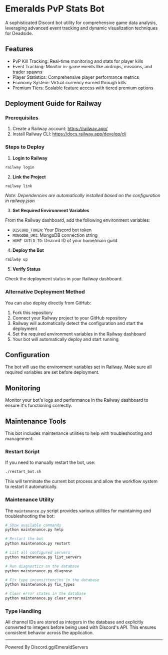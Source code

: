 # Emeralds PvP Stats Bot

A sophisticated Discord bot utility for comprehensive game data analysis, leveraging advanced event tracking and dynamic visualization techniques for Deadside.

## Features

- PvP Kill Tracking: Real-time monitoring and stats for player kills
- Event Tracking: Monitor in-game events like airdrops, missions, and trader spawns
- Player Statistics: Comprehensive player performance metrics
- Economy System: Virtual currency earned through kills
- Premium Tiers: Scalable feature access with tiered premium options

## Deployment Guide for Railway

### Prerequisites

1. Create a Railway account: https://railway.app/
2. Install Railway CLI: https://docs.railway.app/develop/cli

### Steps to Deploy

1. **Login to Railway**

```bash
railway login
```

2. **Link the Project**

```bash
railway link
```

*Note: Dependencies are automatically installed based on the configuration in railway.json*

3. **Set Required Environment Variables**

From the Railway dashboard, add the following environment variables:

- `DISCORD_TOKEN`: Your Discord bot token
- `MONGODB_URI`: MongoDB connection string
- `HOME_GUILD_ID`: Discord ID of your home/main guild

4. **Deploy the Bot**

```bash
railway up
```

5. **Verify Status**

Check the deployment status in your Railway dashboard.

### Alternative Deployment Method

You can also deploy directly from GitHub:

1. Fork this repository
2. Connect your Railway project to your GitHub repository
3. Railway will automatically detect the configuration and start the deployment
4. Set the required environment variables in the Railway dashboard
5. Your bot will automatically deploy and start running

## Configuration

The bot will use the environment variables set in Railway. Make sure all required variables are set before deployment.

## Monitoring

Monitor your bot's logs and performance in the Railway dashboard to ensure it's functioning correctly.

## Maintenance Tools

This bot includes maintenance utilities to help with troubleshooting and management:

### Restart Script

If you need to manually restart the bot, use:

```bash
./restart_bot.sh
```

This will terminate the current bot process and allow the workflow system to restart it automatically.

### Maintenance Utility

The `maintenance.py` script provides various utilities for maintaining and troubleshooting the bot:

```bash
# Show available commands
python maintenance.py help

# Restart the bot
python maintenance.py restart

# List all configured servers
python maintenance.py list_servers

# Run diagnostics on the database
python maintenance.py diagnose

# Fix type inconsistencies in the database
python maintenance.py fix_types

# Clear error states in the database
python maintenance.py clear_errors
```

### Type Handling

All channel IDs are stored as integers in the database and explicitly converted to integers before being used with Discord's API. This ensures consistent behavior across the application.

---

Powered By Discord.gg/EmeraldServers